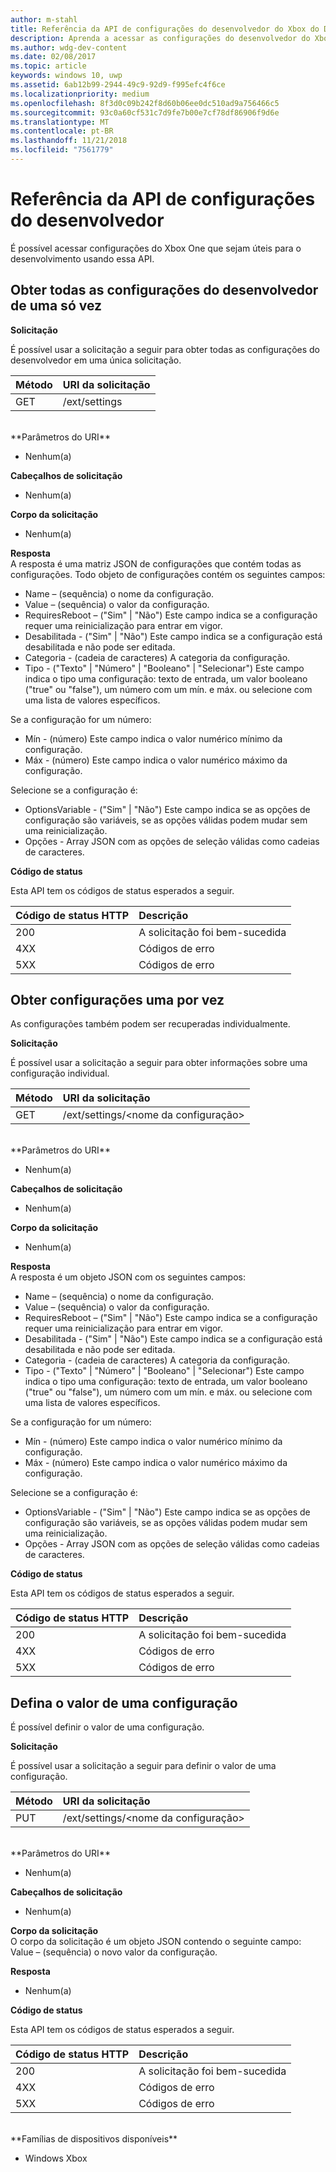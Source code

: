 ```yaml
---
author: m-stahl
title: Referência da API de configurações do desenvolvedor do Xbox do Device Portal
description: Aprenda a acessar as configurações do desenvolvedor do Xbox.
ms.author: wdg-dev-content
ms.date: 02/08/2017
ms.topic: article
keywords: windows 10, uwp
ms.assetid: 6ab12b99-2944-49c9-92d9-f995efc4f6ce
ms.localizationpriority: medium
ms.openlocfilehash: 8f3d0c09b242f8d60b06ee0dc510ad9a756466c5
ms.sourcegitcommit: 93c0a60cf531c7d9fe7b00e7cf78df86906f9d6e
ms.translationtype: MT
ms.contentlocale: pt-BR
ms.lasthandoff: 11/21/2018
ms.locfileid: "7561779"
---
```

# <a name="developer-settings-api-reference"></a>Referência da API de configurações do desenvolvedor   
É possível acessar configurações do Xbox One que sejam úteis para o desenvolvimento usando essa API.

## <a name="get-all-developer-settings-at-once"></a>Obter todas as configurações do desenvolvedor de uma só vez

**Solicitação**

É possível usar a solicitação a seguir para obter todas as configurações do desenvolvedor em uma única solicitação.

Método      | URI da solicitação
:------     | :-----
GET | /ext/settings
<br />
**Parâmetros do URI**

- Nenhum(a)

**Cabeçalhos de solicitação**

- Nenhum(a)

**Corpo da solicitação**

- Nenhum(a)

**Resposta**   
A resposta é uma matriz JSON de configurações que contém todas as configurações. Todo objeto de configurações contém os seguintes campos:

* Name – (sequência) o nome da configuração.
* Value – (sequência) o valor da configuração.
* RequiresReboot – ("Sim" | "Não") Este campo indica se a configuração requer uma reinicialização para entrar em vigor.
* Desabilitada - ("Sim" | "Não") Este campo indica se a configuração está desabilitada e não pode ser editada.
* Categoria - (cadeia de caracteres) A categoria da configuração.
* Tipo - ("Texto" | "Número" | "Booleano" | "Selecionar") Este campo indica o tipo uma configuração: texto de entrada, um valor booleano ("true" ou "false"), um número com um mín. e máx. ou selecione com uma lista de valores específicos.

Se a configuração for um número:
* Mín - (número) Este campo indica o valor numérico mínimo da configuração.
* Máx - (número) Este campo indica o valor numérico máximo da configuração.

Selecione se a configuração é:
* OptionsVariable - ("Sim" | "Não") Este campo indica se as opções de configuração são variáveis, se as opções válidas podem mudar sem uma reinicialização.
* Opções - Array JSON com as opções de seleção válidas como cadeias de caracteres.

**Código de status**

Esta API tem os códigos de status esperados a seguir.

Código de status HTTP      | Descrição
:------     | :-----
200 | A solicitação foi bem-sucedida
4XX | Códigos de erro
5XX | Códigos de erro

## <a name="get-settings-one-at-a-time"></a>Obter configurações uma por vez
As configurações também podem ser recuperadas individualmente.

**Solicitação**

É possível usar a solicitação a seguir para obter informações sobre uma configuração individual.

Método      | URI da solicitação
:------     | :-----
GET | /ext/settings/\<nome da configuração\>
<br />
**Parâmetros do URI**

- Nenhum(a)

**Cabeçalhos de solicitação**

- Nenhum(a)

**Corpo da solicitação**

- Nenhum(a)

**Resposta**   
A resposta é um objeto JSON com os seguintes campos:

* Name – (sequência) o nome da configuração.
* Value – (sequência) o valor da configuração.
* RequiresReboot – ("Sim" | "Não") Este campo indica se a configuração requer uma reinicialização para entrar em vigor.
* Desabilitada - ("Sim" | "Não") Este campo indica se a configuração está desabilitada e não pode ser editada.
* Categoria - (cadeia de caracteres) A categoria da configuração.
* Tipo - ("Texto" | "Número" | "Booleano" | "Selecionar") Este campo indica o tipo uma configuração: texto de entrada, um valor booleano ("true" ou "false"), um número com um mín. e máx. ou selecione com uma lista de valores específicos.

Se a configuração for um número:
* Mín - (número) Este campo indica o valor numérico mínimo da configuração.
* Máx - (número) Este campo indica o valor numérico máximo da configuração.

Selecione se a configuração é:
* OptionsVariable - ("Sim" | "Não") Este campo indica se as opções de configuração são variáveis, se as opções válidas podem mudar sem uma reinicialização.
* Opções - Array JSON com as opções de seleção válidas como cadeias de caracteres.

**Código de status**

Esta API tem os códigos de status esperados a seguir.

Código de status HTTP      | Descrição
:------     | :-----
200 | A solicitação foi bem-sucedida
4XX | Códigos de erro
5XX | Códigos de erro

## <a name="set-the-value-of-a-setting"></a>Defina o valor de uma configuração
É possível definir o valor de uma configuração.

**Solicitação**

É possível usar a solicitação a seguir para definir o valor de uma configuração.

Método      | URI da solicitação
:------     | :-----
PUT | /ext/settings/\<nome da configuração\>
<br />
**Parâmetros do URI**

- Nenhum(a)

**Cabeçalhos de solicitação**

- Nenhum(a)

**Corpo da solicitação**   
O corpo da solicitação é um objeto JSON contendo o seguinte campo:   
Value – (sequência) o novo valor da configuração.

**Resposta**   

- Nenhum(a)

**Código de status**

Esta API tem os códigos de status esperados a seguir.

Código de status HTTP      | Descrição
:------     | :-----
200 | A solicitação foi bem-sucedida
4XX | Códigos de erro
5XX | Códigos de erro

<br />
**Famílias de dispositivos disponíveis**

* Windows Xbox